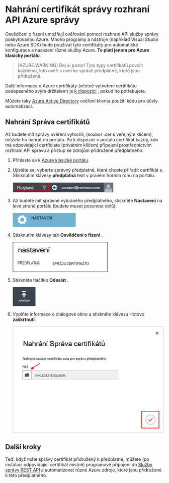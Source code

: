 <properties 
    pageTitle="Nahrání certifikát rozhraní API Azure správy | Azure Microsoft" 
    description="Zjistěte, jak nahrát athe rozhraní API správy certifikát pro klasické portálu Azure." 
    services="cloud-services" 
    documentationCenter=".net" 
    authors="Thraka" 
    manager="timlt" 
    editor=""/>

<tags 
    ms.service="na" 
    ms.workload="tbd" 
    ms.tgt_pltfrm="na" 
    ms.devlang="na" 
    ms.topic="article" 
    ms.date="04/18/2016"
    ms.author="adegeo"/>


# <a name="upload-an-azure-management-api-management-certificate"></a>Nahrání certifikát správy rozhraní API Azure správy

Osvědčení o řízení umožňují ověřování pomocí rozhraní API služby správy poskytovanou Azure. Mnoho programy a nástroje (například Visual Studio nebo Azure SDK) bude používat tyto certifikáty pro automatické konfigurace a nasazení různé služby Azure. **To platí jenom pro Azure klasický portálu**. 

>[AZURE.WARNING] Dej si pozor! Tyto typy certifikátů povolit každému, kdo ověří s nimi ke správě předplatné, které jsou přidružené. 

Další informace o Azure certifikáty (včetně vytvoření certifikátu podepsaného svým držitelem) je [k dispozici](cloud-services/cloud-services-certs-create.md#what-are-management-certificates) , pokud ho potřebujete.

Můžete taky [Azure Active Directory](/services/active-directory/) ověření klienta použití kódu pro účely automatizaci.

## <a name="upload-a-management-certificate"></a>Nahrání Správa certifikátů

Až budete mít správy ověření vytvořili, (soubor .cer s veřejným klíčem), můžete ho nahrát do portálu. Po k dispozici v portálu certifikát každý, kdo má odpovídající certficiate (privátním klíčem) připojení prostřednictvím rozhraní API správu a přístup ke zdrojům přidružené předplatného.

1. Přihlaste se k [Azure klasické portálu](http://manage.windowsazure.com).

2. Ujistěte se, vyberte správný předplatné, které chcete přiřadit certifikát s. Stisknutím klávesy **předplatná** text v pravém horním rohu na portálu.

    ![Nastavení](./media/azure-api-management-certs/subscription.png)

3. Až budete mít správné vybraného předplatného, stiskněte **Nastavení** na levé straně portálu (budete muset posunout dolů). 
    
    ![Nastavení](./media/azure-api-management-certs/settings.png)

4. Stisknutím klávesy tab **Osvědčení o řízení** .

    ![Nastavení](./media/azure-api-management-certs/certificates-tab.png)
    
5. Stiskněte tlačítko **Odeslat** .

    ![Nastavení](./media/azure-api-management-certs/upload.png)
    
6. Vyplňte informace o dialogové okno a stiskněte klávesu Hotovo **zaškrtnutí**.

    ![Nastavení](./media/azure-api-management-certs/upload-dialog.png)

## <a name="next-steps"></a>Další kroky

Teď, když máte správy certifikát přidružený k předplatné, můžete (po instalaci odpovídající certifikát místně) programově připojení do [Služby správy REST API](https://msdn.microsoft.com/library/azure/mt420159.aspx) a automatizovat různé Azure zdroje, které jsou přidružené k této předplatného. 